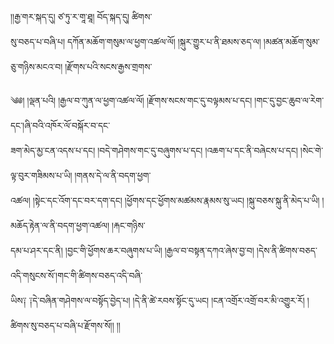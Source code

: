 ﻿  
།།རྒྱ་གར་སྐད་དུ། ཙ་ཏུ་ར་གཱ་ཐཱ། བོད་སྐད་དུ། ཚིགས་  
སུ་བཅད་པ་བཞི་པ། དཀོན་མཆོག་གསུམ་ལ་ཕྱག་འཚལ་ལོ། །སྐུར་གྱུར་པ་ནི་ཐམས་ཅད་ལ། །མཚན་མཆོག་སུམ་ཅུ་གཉིས་མངའ་བ། །རྫོགས་པའི་སངས་རྒྱས་གྲགས་  
  
༄༅། །ལྡན་པའི། །རྒྱལ་བ་ཀུན་ལ་ཕྱག་འཚལ་ལོ། །རྫོགས་སངས་གང་དུ་བལྟམས་པ་དང། །གང་དུ་བྱང་ཆུབ་ལ་རེག་དང་།ཞི་བའི་འཁོར་ལོ་བསྐོར་བ་དང་  
ཟག་མེད་མྱ་ངན་འདས་པ་དང། །བདེ་གཤེགས་གང་དུ་བཞུགས་པ་དང། །འཆག་པ་དང་ནི་བཞེངས་པ་དང། །སེང་གེ་ལྟ་བུར་གཟིམས་པ་ཡི། །གནས་དེ་ལ་ནི་བདག་ཕྱག་  
འཚལ། །སྟེང་དང་འོག་དང་བར་དག་དང། །ཕྱོགས་དང་ཕྱོགས་མཚམས་རྣམས་སུ་ཡང། །སྐུ་བཅས་སྐུ་ནི་མེད་པ་ཡི། །མཆོད་རྟེན་ལ་ནི་བདག་ཕྱག་འཚལ། །རྐང་གཉིས་  
དམ་པ་ཤར་དང་ནི། །བྱང་གི་ཕྱོགས་ཆར་བཞུགས་པ་ཡི། །རྒྱལ་བ་བསྟན་དཀའ་ཞེས་བྱ་བ། །དེས་ནི་ཚིགས་བཅད་འདི་གསུངས་སོ་།གང་གི་ཚིགས་བཅད་འདི་བཞི་  
ཡིས༑ ༑དེ་བཞིན་གཤེགས་ལ་བསྟོད་བྱེད་པ། །དེ་ནི་ཚེ་རབས་སྟོང་དུ་ཡང། །ངན་འགྲོར་འགྲོ་བར་མི་འགྱུར་རོ། །ཚིགས་སུ་བཅད་པ་བཞི་པ་རྫོགས་སོ།། །།  
  
  
